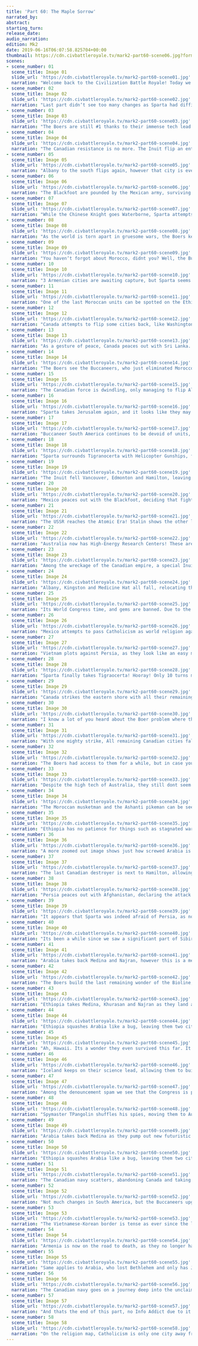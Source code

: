 ```yaml
---
title: 'Part 60: The Maple Sorrow'
narrated_by: 
abstract: 
starting_turn: 
release_date: 
audio_narration: 
edition: Mk2
date: 2019-06-16T06:07:58.825704+00:00 
thumbnail: https://cdn.civbattleroyale.tv/mark2-part60-scene06.jpg?format=webp&nearlossless=1
scenes:
- scene_number: 01
  scene_title: Image 01
  slide_url: 'https://cdn.civbattleroyale.tv/mark2-part60-scene01.jpg'
  narration: "Welcome back to the Civilization Battle Royale! Today we have gathered for the weekly ritual of F5-ing (though a bit later than usual), posting riot threads so the moderators can delete them to clean up spam and then reading what has changed in the world of the Battle Royale! Your narrator for today is /u/TA_Knight (Again) and I hope to bring you an enjoyable experience!\nNow, a few words first:\n \nThis part is shorter than the usual, as Tpangolin is having difficulties catching up in recording the Battle Royale. With several crashes and solving the issue with the Boers, TPangolin worked extra hours to bring you this part on time. This narration may be a bit rushed, as I only received the album today, but I hope this will not subtract from your experience. Lets get right into it, shall we?"
- scene_number: 02
  scene_title: Image 02
  slide_url: 'https://cdn.civbattleroyale.tv/mark2-part60-scene02.jpg'
  narration: "Last part didn‘t see too many changes as Sparta had difficulty attacking Armenia, Mexico was struggling to pass though the peacekeeping forces on Blackfoot. However, these who worry this part will see even less chance, don‘t ;)"
- scene_number: 03
  scene_title: Image 03
  slide_url: 'https://cdn.civbattleroyale.tv/mark2-part60-scene03.jpg'
  narration: "The Boers are still #1 thanks to their immense tech lead. The slide mentions concern about losing their advantage sine they are almost at the tech cap, but i believe they will still have a an advantage thanks to all the powerful wonders they have gotten so far.\n \nThe full Power Rankings can be found at https://imgur.com/a/WjSPb/layout/horizontal/"
- scene_number: 04
  scene_title: Image 04
  slide_url: 'https://cdn.civbattleroyale.tv/mark2-part60-scene04.jpg'
  narration: "The Canadian resistance is no more. The Inuit flip an entire row of cities as they crash the pathetic Canadians in their path to victory. Canada‘s only hope is to flip a city enough times with naval units, allowing them to drag the war long enough for the Inuit to peace out. However, judging from the size of the Canadian navy in the sea, they will have to pray hard to make it work."
- scene_number: 05
  scene_title: Image 05
  slide_url: 'https://cdn.civbattleroyale.tv/mark2-part60-scene05.jpg'
  narration: "Albany to the south flips again, however that city is even more of a lost cause than others, since Canada has to move their ships around Buccaneer territory to get to the city. Better let that city go and focus on a city more reachable by sea, like Vancouver."
- scene_number: 06
  scene_title: Image 06
  slide_url: 'https://cdn.civbattleroyale.tv/mark2-part60-scene06.jpg'
  narration: "The Blackfoot are pounded by the Mexican army, surviving only due to their Vietnamese and Australian peacekeepers. What once was a proud, though small, paratrooper carpet, became a pathetic defensive force due to the narrow core and the heavily citadeled cities who could not keep up producing units to make up for the loss. \nAt least they can build Advanced Destroyers now, maybe they can use them to harass the Mexican shore?"
- scene_number: 07
  scene_title: Image 07
  slide_url: 'https://cdn.civbattleroyale.tv/mark2-part60-scene07.jpg'
  narration: "While the Chinese Knight goes Waterborne, Sparta attempts to open a new front with Armenia, taking Tigranocerta to red. Frankly, I‘m surprised that Armenia still exists, as they certainly dont have any units to spare. Sparta doesnt seem to use the full power of their military, leaving their main force in Europe. Time will show whether that was a good decision."
- scene_number: 08
  scene_title: Image 08
  slide_url: 'https://cdn.civbattleroyale.tv/mark2-part60-scene08.jpg'
  narration: "As the world is torn apart in gruesome wars, the Boers keep on wonder hoarding, building the Bionic Tower. This wonder must be built in a coastal city, and gives +2 culture, +1 gold and +1 production to every sea tile in the city working range, as well as a fishing boat. Not too impressive of a wonder but will allow the Boers to churn out units oh slightly more faster.\n \nInformation about the wonder can be found at http://i.imgur.com/GQH1hLT.jpg"
- scene_number: 09
  scene_title: Image 09
  slide_url: 'https://cdn.civbattleroyale.tv/mark2-part60-scene09.jpg'
  narration: "You haven‘t forgot about Morocco, didnt you? Well, the Buccaneers didnt. The Buccaneers take out Tangier with a Mobile SAM, putting an end to the Moroccan legacy, and eliminating them at 31st place.\n \nMorocco was always one of the weaker civilizations on the BR, and never had much to show for themselves. While every civilization around them declared full scale wars and conquered entire empires, Morocco was content with taking defenseless cities, like the Ashanti capital, the Portuguese city of Braga, and the two remaining cities of Carthage. All well and good, but once an actual empire like the Buccaneers rolled around, Morocco crumpled like cardboard."
- scene_number: 10
  scene_title: Image 10
  slide_url: 'https://cdn.civbattleroyale.tv/mark2-part60-scene10.jpg'
  narration: "3 Armenian cities are awaiting capture, but Sparta seems to be waiting for something. Maybe they are afraid of allowing Persia out? Persia, though, has their own problems to deal with, as it seems that a batch of Mongolian troops have taken a lesson from the Boers, and transported into Persian lands, adding on to the Ethiopian peacekeepers, and essentially disallowing Persia to move."
- scene_number: 11
  scene_title: Image 11
  slide_url: 'https://cdn.civbattleroyale.tv/mark2-part60-scene11.jpg'
  narration: "One of the last Moroccan units can be spotted on the Ethiopian-Boer borders, next to Lake Victoria. Unfortunately, Lake Victoria is no Fountain of Youth, and drinking from it will not heal the Moroccan Empire and revive it once more.\n \nFinland to the north is still bombing Arabia, but has little to show for it except some black bars above certain cities."
- scene_number: 12
  scene_title: Image 12
  slide_url: 'https://cdn.civbattleroyale.tv/mark2-part60-scene12.jpg'
  narration: "Canada attempts to flip some cities back, like Washington, Kingston and Halfax, but the Inuit take all the cities back, and add Albany and Fort Rouille on top of it. Canada now has 5 cities left, meaning that the end is near."
- scene_number: 13
  scene_title: Image 13
  slide_url: 'https://cdn.civbattleroyale.tv/mark2-part60-scene13.jpg'
  narration: "As a gesture of peace, Canada peaces out with Sri Lanka. Now that Canada knows what is it like to be the rump state, Canada realizes the suffering of so many states among the Cylinder. Sadly, its too late. Way too late."
- scene_number: 14
  scene_title: Image 14
  slide_url: 'https://cdn.civbattleroyale.tv/mark2-part60-scene14.jpg'
  narration: "The Boers see the Buccaneers, who just eliminated Morocco, and decide to... Actually, they plot against Ethiopia instead. I begin to think the Boers actually like warmongers."
- scene_number: 15
  scene_title: Image 15
  slide_url: 'https://cdn.civbattleroyale.tv/mark2-part60-scene15.jpg'
  narration: "The Canadian force is dwindling, only managing to flip Albany and Vancouver. Meanwhile, the Inuit, not used to only one war at a time, plot against Morocco. Too bad Morocco is already dead."
- scene_number: 16
  scene_title: Image 16
  slide_url: 'https://cdn.civbattleroyale.tv/mark2-part60-scene16.jpg'
  narration: "Sparta takes Jerusalem again, and it looks like they may be able to keep it this time, as Armenia decided to batch all their units around Artashat for some reason.\n \nAlso, it seems that Ethiopia has citadeled Alexandria, likely angry at the fact that Sparta owns land on Africa. The Indonesian scout makes landfall on Africa, anticipating this war and preparing to help Sparta against Ethiopia, like they helped against Sweden. Sparta themselves do not seem to be aware, though."
- scene_number: 17
  scene_title: Image 17
  slide_url: 'https://cdn.civbattleroyale.tv/mark2-part60-scene17.jpg'
  narration: "Buccaneer South America continues to be devoid of units, and it looks even emptier than before. When the Buccaneers finally held a significant land area, i thought that the Buccaneers would start manufacturing land units to cover up their sole weakness at that time. Instead, they doubled down on it. Have the Buccaneers lost their charm?"
- scene_number: 18
  scene_title: Image 18
  slide_url: 'https://cdn.civbattleroyale.tv/mark2-part60-scene18.jpg'
  narration: "Sparta surrounds Tigranocerta with Helicopter Gunships, forgetting, like a few narrators before me, that helicopters cant take cities. Work smarter, not harder, Leonidas!"
- scene_number: 19
  scene_title: Image 19
  slide_url: 'https://cdn.civbattleroyale.tv/mark2-part60-scene19.jpg'
  narration: "The Inuit fell Vancouver, Edmonton and Hamilton, leaving Canada an assortment of cities on the eastern shore. Canada has a few dozen destroyers still, but, unlike when the Inuit took Texas, the Canadian army has to defend a much bigger amount of cities. I dont hold high hopes for them managing to keep a city until peace."
- scene_number: 20
  scene_title: Image 20
  slide_url: 'https://cdn.civbattleroyale.tv/mark2-part60-scene20.jpg'
  narration: "Mexico peaces out with the Blackfoot, deciding that fighting them is a lost cause due to all the peacekeeper forces blocking war efforts. The task of removing the Blackfoot from existence will have to wait for another part."
- scene_number: 21
  scene_title: Image 21
  slide_url: 'https://cdn.civbattleroyale.tv/mark2-part60-scene21.jpg'
  narration: "The USSR reaches the Atomic Era! Stalin shows the other leaders that even a rump state dog can learn new tricks. Although, that trick is pretty much ‘flip a city before we die completely‘ which can really only impress the city states on the cylinder."
- scene_number: 22
  scene_title: Image 22
  slide_url: 'https://cdn.civbattleroyale.tv/mark2-part60-scene22.jpg'
  narration: "Australia now has High-Energy Research Centers! These are basically Academies that were upgraded by the Particle Accelerator wonder, and now give double the science output. This may not seem much, but..\n \nThe Particle Accelerator is a National Wonder.\n \nYes, to build this wonder, Australia had to build a laboratory in every each of their 100+ cities, JUST to build this wonder. No wonder that Australia has managed to ascend the tech leaderboards so fast.\n \nMore information about the wonder can be found at http://i.imgur.com/Ewwtj7U.jpg"
- scene_number: 23
  scene_title: Image 23
  slide_url: 'https://cdn.civbattleroyale.tv/mark2-part60-scene23.jpg'
  narration: "Among the wreckage of the Canadian empire, a special Inuit unit can be spotted.. The Biotrooper.\n \nThe Biotrooper is the endgame of the Infantry units. It has 120 strength, 3 movement, March promotion (which heals 10 per turn), and a whole slew of other bonuses thanks to the Geoengineered promotion. One of these bonuses is ability to cross mountains. Mexico, be afraid. Be very afraid.\n \nMore information about this unit can be found at http://i.imgur.com/BCq5flC.jpg"
- scene_number: 24
  scene_title: Image 24
  slide_url: 'https://cdn.civbattleroyale.tv/mark2-part60-scene24.jpg'
  narration: "Albany, Kingston and Medicine Hat all fall, relocating the capital to Sherbrooke, who is already on zero health and a melee unit is beside the city. By the next turn, Canada will be no longer able to manufacture units, and will have to rely on their remaining navy."
- scene_number: 25
  scene_title: Image 25
  slide_url: 'https://cdn.civbattleroyale.tv/mark2-part60-scene25.jpg'
  narration: "Its World Congress time, and gems are banned. Due to the resource distribution of the map, and the fact that civilizations like to ban all the resources they don‘t own, i expect about all luxuries to be banned by the end of the game. Not that Deity AI will ever care.\n \nPersia peaces out with Sparta, having enough of waiting for Sparta to come. Quite sad, i would‘ve enjoyed this war. Oh well. Sparta at least smartened up enough to stop surrounding Tigranocerta with Helicopter Gunships, and allowing their paratroopers to have a crack at the city.\n \nAlso, Canada retakes Vancouver in the background."
- scene_number: 26
  scene_title: Image 26
  slide_url: 'https://cdn.civbattleroyale.tv/mark2-part60-scene26.jpg'
  narration: "Mexico attempts to pass Catholicism as world religion again, but fails yet again. They will need to convert many more civilizations to Catholicism before they can succeed."
- scene_number: 27
  scene_title: Image 27
  slide_url: 'https://cdn.civbattleroyale.tv/mark2-part60-scene27.jpg'
  narration: "Vietnam plots against Persia, as they look like an easy meat to kill. Good luck getting past all these peacekeeper forces though.\n \nThe Inuit take Sherbrooke and Vancouver, leaving Canada only one city that hasn‘t flipped yet."
- scene_number: 28
  scene_title: Image 28
  slide_url: 'https://cdn.civbattleroyale.tv/mark2-part60-scene28.jpg'
  narration: "Sparta finally takes Tigraocerta! Hooray! Only 10 turns more than necessary. Can they crush Armenia now?"
- scene_number: 29
  scene_title: Image 29
  slide_url: 'https://cdn.civbattleroyale.tv/mark2-part60-scene29.jpg'
  narration: "Canada strikes the eastern shore with all their remaining forces, taking Medicine Hat, Hamilton and Vancouver all at once. They are not going to give up easily. However, they have less than 10 destroyers left, so they will not be able to keep it up for much longer."
- scene_number: 30
  scene_title: Image 30
  slide_url: 'https://cdn.civbattleroyale.tv/mark2-part60-scene30.jpg'
  narration: "I know a lot of you heard about the Boer problem where they weren‘t able to build Future Worlds improvements, due to their worker UU preventing usage of modded improvements. TPangolin has heard your pleas, and replaced all Boer workers with normal workers, allowing them to build Future Worlds improvements once again. Here, we see a Mutacology, a farm replacement that also gives production and culture, and thanks to the Pholus Mutagen, also damages nearby enemy units by 10 HP per turn! Truly a modern beauty."
- scene_number: 31
  scene_title: Image 31
  slide_url: 'https://cdn.civbattleroyale.tv/mark2-part60-scene31.jpg'
  narration: "With one mighty strike, All remaining Canadian cities fall to the Inuit. Canada still has 5 destroyers left, but i think we can count them out already, and declare them eliminated at 30th place.\n \nCanada was one of the more powerful empires, even being #1 for a short while, and had a vast empire composed of many cities. However, they stagnated. Where the superpowers of today conquered entire civilizations to grow in power, Canada was instead involved in failed wars against America and Texas. when they finally cracked America, who at the time was simply too weak to fight back, the Inuit striked. Then, it was too late for Canada, and they were barred from a chance of victory forever.\n \nAs one war ends, another war starts... Ethiopia and the Boers declare war on Arabia! Oh boy.."
- scene_number: 32
  scene_title: Image 32
  slide_url: 'https://cdn.civbattleroyale.tv/mark2-part60-scene32.jpg'
  narration: "The Boers had access to them for a while, but in case you have forgotten, here is the Chimera.\n \nThe Chimera is, for a lack of a better comparison, a scout unit. It has 80 strength, rather weak for the era, but 4 movement, and they don‘t suffer movement penalties crossing hills or rivers. This, along with the usual bioline abilities of rapid healing and geoengineering, makes them an impressive alternative for tanks when blitzing cities. Thanks to the Skynet wonder, they can even take on a Mech Infantry one on one and win.\n \nMore information on this unit can be found at http://i.imgur.com/6GJDx2R.jpg"
- scene_number: 33
  scene_title: Image 33
  slide_url: 'https://cdn.civbattleroyale.tv/mark2-part60-scene33.jpg'
  narration: "Despite the high tech of Australia, they still dont seem to be upgrading their units. They have a massive carpet of Diggers, despite having access to Drone UAVs, Advanced Destroyers, Bazookas and Mech Infantry. Perhaps they have so many units they simply cant afford upgrading them all. In which case, a big war (like against Vietnam) should suffice to recycle their units, replacing them with upgraded versions."
- scene_number: 34
  scene_title: Image 34
  slide_url: 'https://cdn.civbattleroyale.tv/mark2-part60-scene34.jpg'
  narration: "The Moroccan musketman and the Ashanti pikeman can be seen side by side in their respective lakes. Morocco has the strength advantage, and should they declare war, they should be able to conquer the Ashanti lake easily. They will first need to deal with the Boer peacekeeping forces, however.\nAlso of note: Ethiopian Helicopter Gunships on top of the Natural Wonders!"
- scene_number: 35
  scene_title: Image 35
  slide_url: 'https://cdn.civbattleroyale.tv/mark2-part60-scene35.jpg'
  narration: "Ethiopia has no patience for things such as stagnated wars, flipped cities or resistance. Using their forces stationed at Persia, they strike Arabia from both sides, crashing them. Mecca, Najran and Kufah immediately fall, while Medina and Khurasan are surrounded."
- scene_number: 36
  scene_title: Image 36
  slide_url: 'https://cdn.civbattleroyale.tv/mark2-part60-scene36.jpg'
  narration: "A more zoomed out image shows just how screwed Arabia is as they are attacked from all sides. To the North, Sparta apparently got their shit together finally, as they took Hebron, and prepare to attack Gaza."
- scene_number: 37
  scene_title: Image 37
  slide_url: 'https://cdn.civbattleroyale.tv/mark2-part60-scene37.jpg'
  narration: "The last Canadian destroyer is next to Hamilton, allowing Canada to flip a city one last time before becoming a ghost fleet. At least, unlike the Kongo, they can actually escape into sea and not simply be target practice by their former cities."
- scene_number: 38
  scene_title: Image 38
  slide_url: 'https://cdn.civbattleroyale.tv/mark2-part60-scene38.jpg'
  narration: "Persia peaces out with Afghanistan, declaring the attack on Kabul failed, due to Finnish peacekeeping forces. Afghanistan is finally at peace, and can focus on (trying) to rebuild their cities."
- scene_number: 39
  scene_title: Image 39
  slide_url: 'https://cdn.civbattleroyale.tv/mark2-part60-scene39.jpg'
  narration: "It appears that Sparta was indeed afraid of Persia, as now that Persia is out, Sparta finally brings an acceptable amount of troops to the front. Gaza falls to red while Gyumri starts to take damage, and the single Armenian plane just cant keep up with the amount of Spartans hitting the shore."
- scene_number: 40
  scene_title: Image 40
  slide_url: 'https://cdn.civbattleroyale.tv/mark2-part60-scene40.jpg'
  narration: "Its been a while since we saw a significant part of Sibir, and we see that they have carpeted well, especially since they are #2 in actual land tiles. They will need to get more modern land units, though. Paratroopers just dont cut it."
- scene_number: 41
  scene_title: Image 41
  slide_url: 'https://cdn.civbattleroyale.tv/mark2-part60-scene41.jpg'
  narration: "Arabia takes back Medina and Najran, however this is a mere tick for Ethiopia, as they already surround Barsa and Damascus, systematically destroying all Arabian opposition.\nEthiopia squashes Arabia like a bug, leaving them two cities remaining, Bethlehem and Jericho, and Bethlehem is already Bethtoast."
- scene_number: 42
  scene_title: Image 42
  slide_url: 'https://cdn.civbattleroyale.tv/mark2-part60-scene42.jpg'
  narration: "The Boers build the last remaining wonder of the Bioline, the Nephilim Gene Template. This wonder provides +1 production, gold and science per 3 population units in the empire. Its a very significant wonder, and will allow the Boers to lock down the remaining wonders for themselves as well as carpet even faster should they go into another war.\n \nMore information on this wonder can be found at http://i.imgur.com/zShOtvn.jpg"
- scene_number: 43
  scene_title: Image 43
  slide_url: 'https://cdn.civbattleroyale.tv/mark2-part60-scene43.jpg'
  narration: "Ethiopia takes Medina, Khurasan and Najran as they land another batch of paratroopers in north Arabia, and damaging Damascus and Basra. Ethiopia is basically executing Arabia in Mali style."
- scene_number: 44
  scene_title: Image 44
  slide_url: 'https://cdn.civbattleroyale.tv/mark2-part60-scene44.jpg'
  narration: "Ethiopia squashes Arabia like a bug, leaving them two cities remaining, Bethlehem and Jericho, and Bethlehem is already Bethtoast."
- scene_number: 45
  scene_title: Image 45
  slide_url: 'https://cdn.civbattleroyale.tv/mark2-part60-scene45.jpg'
  narration: "Ah, Hawaii. Its a wonder they even survived this far. It seems that Hawaii was embargoed, as they have a lot of cargo ships but they aren‘t using them, effectively denying all gold generation from the city state."
- scene_number: 46
  scene_title: Image 46
  slide_url: 'https://cdn.civbattleroyale.tv/mark2-part60-scene46.jpg'
  narration: "Iceland keeps on their science lead, allowing them to build Robot Infantry! They will need a much larger amount of them to protect their European holdings from Sweden, but its useful should they want to attack the Buccaneers."
- scene_number: 47
  scene_title: Image 47
  slide_url: 'https://cdn.civbattleroyale.tv/mark2-part60-scene47.jpg'
  narration: "Among the denouncement spam we see that the Congress is planning to ban two more luxuries, and that the Inuit are planning against Hawaii while Vietnam is against Champa."
- scene_number: 48
  scene_title: Image 48
  slide_url: 'https://cdn.civbattleroyale.tv/mark2-part60-scene48.jpg'
  narration: "Spymaster TPangolin shuffles his spies, moving them to Australia, Buccaneers and Sweden. What fruits will their labor bring?"
- scene_number: 49
  scene_title: Image 49
  slide_url: 'https://cdn.civbattleroyale.tv/mark2-part60-scene49.jpg'
  narration: "Arabia takes back Medina as they pump out new futuristic units, the Railgun Armor and the Mech Artillery. Why is that civilizations often tech up in military only when they are about to die?\n \nAlso, Sparta takes Gaza! Woo!"
- scene_number: 50
  scene_title: Image 50
  slide_url: 'https://cdn.civbattleroyale.tv/mark2-part60-scene50.jpg'
  narration: "Ethiopia squashes Arabia like a bug, leaving them two cities remaining, Bethlehem and Jericho, and Bethlehem is already Bethtoast."
- scene_number: 51
  scene_title: Image 51
  slide_url: 'https://cdn.civbattleroyale.tv/mark2-part60-scene51.jpg'
  narration: "The Canadian navy scatters, abandoning Canada and taking on a new goal, keeping the legacy of the Canadian empires, of ehs and maple trees. However, the Ice sheet fleet is right on their tails, looking to genocide every single remaining Canadian unit."
- scene_number: 52
  scene_title: Image 52
  slide_url: 'https://cdn.civbattleroyale.tv/mark2-part60-scene52.jpg'
  narration: "Not much changes in South America, but the Buccaneers upgrade their Mech Infantry to Power Armor Infantry. Brazil appears to suffer from the same problem as Finland, since they are also only fielding Paratroopers, however, in this case, its a good thing, as unlike the neighbors of Finland, the Buccaneers and Chile have no land army, allowing Paratroopers to be used for devastating effect."
- scene_number: 53
  scene_title: Image 53
  slide_url: 'https://cdn.civbattleroyale.tv/mark2-part60-scene53.jpg'
  narration: "The Vietnamese-Korean border is tense as ever since the last war between them, but no side dares to strike, not wanting to lose ground. Vietnam has the production, while Korea has the military tech, and a conflict between them will be especially bloody."
- scene_number: 54
  scene_title: Image 54
  slide_url: 'https://cdn.civbattleroyale.tv/mark2-part60-scene54.jpg'
  narration: "Armenia is now on the road to death, as they no longer have a military and Gyumri is on zero health. Unless they manage to peace out somehow, next part they are dead."
- scene_number: 55
  scene_title: Image 55
  slide_url: 'https://cdn.civbattleroyale.tv/mark2-part60-scene55.jpg'
  narration: "Same applies to Arabia, who lost Bethlehem and only has Jericho remaining, and is in red and surrounded by Ethiopian Paratroopers. They are expected to be eliminated next turn, or the turn after that if the Arabian PAI has a chance to flip the city."
- scene_number: 56
  scene_title: Image 56
  slide_url: 'https://cdn.civbattleroyale.tv/mark2-part60-scene56.jpg'
  narration: "The Canadian navy goes on a journey deep into the unclaimed sea, as far away from the Inuit as possible, escorted by Icelandic units. Lets hope they make it unscathed."
- scene_number: 57
  scene_title: Image 57
  slide_url: 'https://cdn.civbattleroyale.tv/mark2-part60-scene57.jpg'
  narration: "And thats the end of this part, no Info Addict due to it crashing yet again. Lets pray for it to be up again soon.\n \nShinto is the newest member to 1000 believers, thanks to the ever growing population of the world. Ethiopia is still hunting the last believers of Islam, taking the number of followers down to 9."
- scene_number: 58
  scene_title: Image 58
  slide_url: 'https://cdn.civbattleroyale.tv/mark2-part60-scene58.jpg'
  narration: "On the religion map, Catholicism is only one city away from claiming the entire Americas. Buddhism is still making its way to the islands, now having multiple islands on Polynesia\n \nThats it for today, folks! Thanks for watching and apology in advance for the rushed narration, this is /u/TA_Knight wishing you all a peacekeeped night!"
---
```


